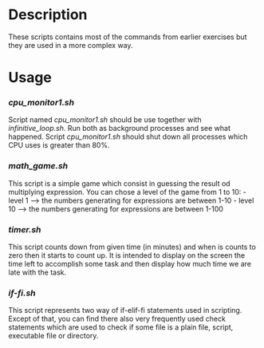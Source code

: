 # Description

These scripts contains most of the commands from earlier exercises but they are used in a more complex way.

# Usage
### *cpu_monitor1.sh*
Script named *cpu_monitor1.sh* should be use together with *infinitive_loop.sh*. Run both as background processes
and see what happened. Script *cpu_monitor1.sh* should shut down all processes which CPU uses is greater than 80%.

### *math_game.sh*
This script is a simple game which consist in guessing the result od multiplying expression. You can chose a level
of the game from 1 to 10:
	- level 1  --> the numbers generating for expressions are between 1-10
	- level 10 --> the numbers generating for expressions are between 1-100

### *timer.sh*
This script counts down from given time (in minutes) and when is counts to zero then it starts to count up.
It is intended to display on the screen the time left to accomplish some task and then display how much
time we are late with the task.

### *if-fi.sh*
This script represents two way of if-elif-fi statements used in scripting. Except of that, you can find there
also very frequently used check statements which are used to check if some file is a plain file, script,
executable file or directory. 

